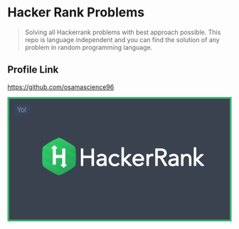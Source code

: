 # Hacker Rank Problems
> Solving all Hackerrank problems with best approach possible. This repo is language independent and you can find the solution of any problem in random programming language.

## Profile Link
https://github.com/osamascience96

![HackerRank Image](main.png)

